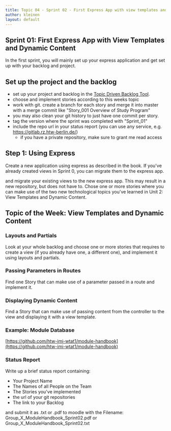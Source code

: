 ```yaml
---
title: Topic 04 - Sprint 02 - First Express App with view templates and dynamic content
author: kleinen
layout: default
---
```


## Sprint 01: First Express App with View Templates and Dynamic Content

In the first sprint, you will mainly set up your express application and get
set up with your backlog and project.

## Set up the project and the backlog

- set up your project and backlog in the [Topic Driven Backlog Tool](https://backlog.f4.htw-berlin.de/#/courses/4-web-technology-aktuelle-themen-agile-web-development).
- choose and implement stories according to this weeks topic
- work with git. create a branch for each story and merge it into master with a merge commit like "Story_001 Overview of Study Program"
- you may also clean your git history to just have one commit per story.
- tag the version where the sprint was completed with "Sprint_01"  
- include the repo url in your status report (you can use any service, e.g. https://gitlab.rz.htw-berlin.de/)
  - if you have a private repository, make sure to grant me read access

## Step 1: Using Express

Create a new application using express as described in the book.
If you've already created views in Sprint 0, you can migrate them to the express app.

 and migrate your existing views to the new express app. This may result in a new repository, but does not have to.
Chose one or more stories where you can make use of the two new technological topics you've learned in Unit 2: View Templates and Dynamic Content.


## Topic of the Week: View Templates and Dynamic Content

### Layouts and Partials

Look at your whole backlog and choose one or more stories that requires to create
a view (if you already have one, a different one), and implement it using layouts and partials.

### Passing Parameters in Routes

Find one Story that can make use of a parameter passed in a route and implement it.

### Displaying Dynamic Content

Find a Story that can make use of passing content from the controller to the view and displaying it with a view template.

### Example: Module Database

[https://github.com/htw-imi-wtat1/module-handbook](https://github.com/htw-imi-wtat1/module-handbook)

### Status Report

Write up a brief status report containing:

- Your Project Name
- The Names of all People on the Team
- The Stories you've implemented
- the url of your git repositories
- The link to your Backlog

and submit it as .txt or .pdf to moodle with the Filename:
Group_X_ModuleHandbook_Sprint02.pdf or Group_X_ModuleHandbook_Sprint02.txt
